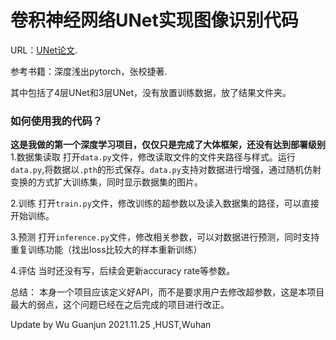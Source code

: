 
# 卷积神经网络UNet实现图像识别代码

URL：[UNet论文](https://arxiv.org/abs/1505.04597). 

参考书籍：深度浅出pytorch，张校捷著. 

其中包括了4层UNet和3层UNet，没有放置训练数据，放了结果文件夹。
### 如何使用我的代码？
**这是我做的第一个深度学习项目，仅仅只是完成了大体框架，还没有达到部署级别**
1.数据集读取
打开`data.py`文件，修改读取文件的文件夹路径与样式。运行`data.py`,将数据以`.pth`的形式保存。`data.py`支持对数据进行增强，通过随机仿射变换的方式扩大训练集，同时显示数据集的图片。

2.训练
打开`train.py`文件，修改训练的超参数以及读入数据集的路径，可以直接开始训练。

3.预测
打开`inference.py`文件，修改相关参数，可以对数据进行预测，同时支持重复训练功能（找出loss比较大的样本重新训练）

4.评估
当时还没有写，后续会更新accuracy rate等参数。

总结：
本身一个项目应该定义好API，而不是要求用户去修改超参数，这是本项目最大的弱点，这个问题已经在之后完成的项目进行改正。

Update by Wu Guanjun 2021.11.25 ,HUST,Wuhan  

